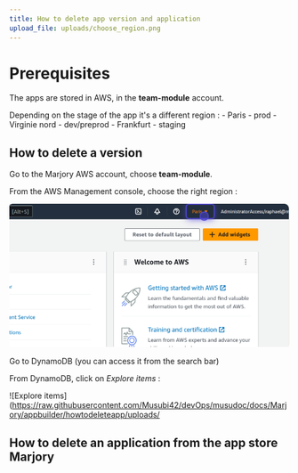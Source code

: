 ```yaml
---
title: How to delete app version and application
upload_file: uploads/choose_region.png
---
```

# Prerequisites

T﻿he apps are stored in AWS, in the **team-module** account.

D﻿epending on the stage of the app it's a different region :
-﻿ Paris - prod
-﻿ Virginie nord - dev/preprod
-﻿ Frankfurt - staging


## ﻿How to delete a version

G﻿o to the Marjory AWS account, choose **team-module**.

From the AWS Management console, choose the right region :

![How to choose a region](https://raw.githubusercontent.com/Musubi42/devOps/musudoc/docs/Marjory/appbuilder/howtodeleteapp/uploads/choose_region.png)

G﻿o to DynamoDB (you can access it from the search bar)

F﻿rom DynamoDB, click on *Explore items* :

!﻿[Explore items](https://raw.githubusercontent.com/Musubi42/devOps/musudoc/docs/Marjory/appbuilder/howtodeleteapp/uploads/



## ﻿How to delete an application from the app store Marjory
